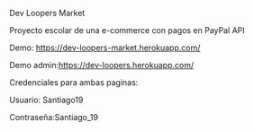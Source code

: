 Dev Loopers Market

Proyecto escolar de una e-commerce con pagos en PayPal API

Demo: https://dev-loopers-market.herokuapp.com/

Demo admin:https://dev-loopers.herokuapp.com/

Credenciales para ambas paginas:

Usuario: Santiago19

Contraseña:Santiago_19
